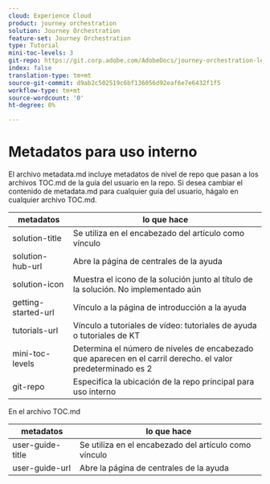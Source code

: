```yaml
---
cloud: Experience Cloud
product: journey orchestration
solution: Journey Orchestration
feature-set: Journey Orchestration
type: Tutorial
mini-toc-levels: 3
git-repo: https://git.corp.adobe.com/AdobeDocs/journey-orchestration-learn.es-ES
index: false
translation-type: tm+mt
source-git-commit: d9ab2c502519c6bf136056d92eaf6e7e6432f1f5
workflow-type: tm+mt
source-wordcount: '0'
ht-degree: 0%

---
```



# Metadatos para uso interno

El archivo metadata.md incluye metadatos de nivel de repo que pasan a los archivos TOC.md de la guía del usuario en la repo. Si desea cambiar el contenido de metadata.md para cualquier guía del usuario, hágalo en cualquier archivo TOC.md.

| metadatos | lo que hace |
|--- |--- |
| solution-title | Se utiliza en el encabezado del artículo como vínculo |
| solution-hub-url | Abre la página de centrales de la ayuda |
| solution-icon | Muestra el icono de la solución junto al título de la solución. No implementado aún |
| getting-started-url | Vínculo a la página de introducción a la ayuda |
| tutorials-url | Vínculo a tutoriales de vídeo: tutoriales de ayuda o tutoriales de KT |
| mini-toc-levels | Determina el número de niveles de encabezado que aparecen en el carril derecho. el valor predeterminado es 2 |
| git-repo | Especifica la ubicación de la repo principal para uso interno |

En el archivo TOC.md

| metadatos | lo que hace |
|--- |--- |
| user-guide-title | Se utiliza en el encabezado del artículo como vínculo |
| user-guide-url | Abre la página de centrales de la ayuda |
